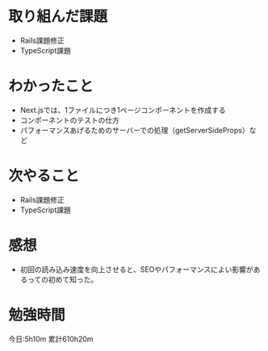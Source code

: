 # 取り組んだ課題
* Rails課題修正
* TypeScript課題

# わかったこと
* Next.jsでは、1ファイルにつき1ページコンポーネントを作成する
* コンポーネントのテストの仕方
* パフォーマンスあげるためのサーバーでの処理（getServerSideProps）など

# 次やること
* Rails課題修正
* TypeScript課題

# 感想
* 初回の読み込み速度を向上させると、SEOやパフォーマンスによい影響があるっての初めて知った。

# 勉強時間
今日:5h10m
累計610h20m
